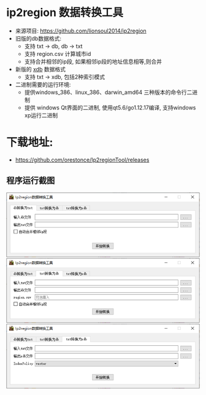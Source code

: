# ip2region 数据转换工具
  * 来源项目: https://github.com/lionsoul2014/ip2region
  * 旧版的db数据格式:
    * 支持 txt -> db, db -> txt
    * 支持 region.csv 计算城市id
    * 支持合并相邻的ip段, 如果相邻ip段的地址信息相等,则合并
  * 新版的 [xdb](https://mp.weixin.qq.com/s?__biz=MzU4MDc2MzQ5OA==&mid=2247483696&idx=1&sn=6e9e138e86cf18245656c54ff4be3129&chksm=fd50ab35ca2722239ae7c0bb08efa44f499110c810227cbad3a16f36ebc1c2afc58eb464a57c#rd) 数据格式
    * 支持 txt -> xdb, 包括2种索引模式
  * 二进制需要的运行环境:
    * 提供windows_386、linux_386、darwin_amd64 三种版本的命令行二进制
    * 提供 windows Qt界面的二进制, 使用qt5.6/go1.12.17编译, 支持windows xp运行二进制  
# 下载地址:
  * https://github.com/orestonce/Ip2regionTool/releases
  
## 程序运行截图
![程序截图](image/1.png)
![程序截图](image/2.png)
![程序截图](image/3.png)
